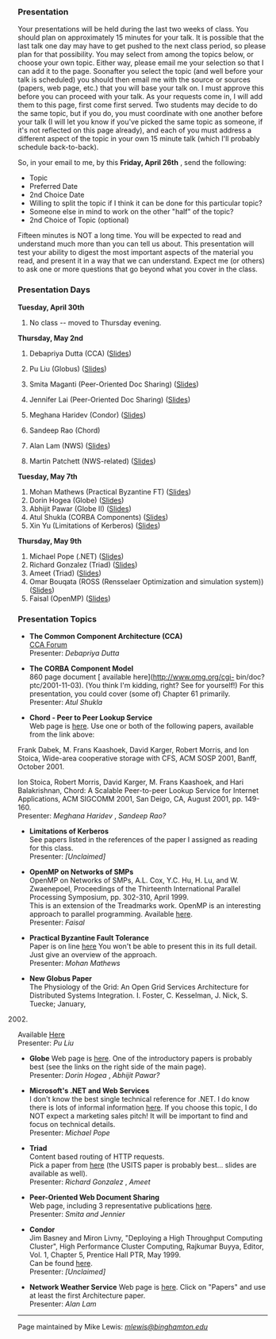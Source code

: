 ### Presentation

Your presentations will be held during the last two weeks of class. You should
plan on approximately 15 minutes for your talk. It is possible that the last
talk one day may have to get pushed to the next class period, so please plan
for that possibility. You may select from among the topics below, or choose
your own topic. Either way, please email me your selection so that I can add
it to the page. Soonafter you select the topic (and well before your talk is
scheduled) you should then email me with the source or sources (papers, web
page, etc.) that you will base your talk on. I must approve this before you
can proceed with your talk. As your requests come in, I will add them to this
page, first come first served. Two students may decide to do the same topic,
but if you do, you must coordinate with one another before your talk (I will
let you know if you've picked the same topic as someone, if it's not reflected
on this page already), and each of you must address a different aspect of the
topic in your own 15 minute talk (which I'll probably schedule back-to-back).

So, in your email to me, by this **Friday, April 26th** , send the following:

* Topic 
* Preferred Date 
* 2nd Choice Date 
* Willing to split the topic if I think it can be done for this particular topic? 
* Someone else in mind to work on the other "half" of the topic? 
* 2nd Choice of Topic (optional) 

Fifteen minutes is NOT a long time. You will be expected to read and
understand much more than you can tell us about. This presentation will test
your ability to digest the most important aspects of the material you read,
and present it in a way that we can understand. Expect me (or others) to ask
one or more questions that go beyond what you cover in the class.

### Presentation Days

**Tuesday, April 30th**

  1. No class -- moved to Thursday evening. 

**Thursday, May 2nd**

  1. Debapriya Dutta (CCA) ([Slides](debapriya.ppt)) 
  2. Pu Liu (Globus) ([Slides](pop.ppt)) 
  3. Smita Maganti (Peer-Oriented Doc Sharing) ([Slides](smita.ppt)) 
  4. Jennifer Lai (Peer-Oriented Doc Sharing) ([Slides](jennifer.ppt)) 

  1. Meghana Haridev (Condor) ([Slides](meghana.ppt)) 
  2. Sandeep Rao (Chord) 
  3. Alan Lam (NWS) ([Slides](alan.ppt)) 
  4. Martin Patchett (NWS-related) ([Slides](martin.ppt)) 

**Tuesday, May 7th**

  1. Mohan Mathews (Practical Byzantine FT) ([Slides](mohan.ppt)) 
  2. Dorin Hogea (Globe) ([Slides](Globe_dorin.ppt)) 
  3. Abhijit Pawar (Globe II) ([Slides](Globe_Abhijit.ppt)) 
  4. Atul Shukla (CORBA Components) ([Slides](CORBA.ppt)) 
  5. Xin Yu (Limitations of Kerberos) ([Slides](xin.ppt)) 

**Thursday, May 9th**

  1. Michael Pope (.NET) ([Slides](michael.ppt)) 
  2. Richard Gonzalez (Triad) ([Slides](richard.ppt)) 
  3. Ameet (Triad) ([Slides](ameet.ppt)) 
  4. Omar Bouqata (ROSS (Rensselaer Optimization and simulation system)) ([Slides](omar.ppt)) 
  5. Faisal (OpenMP) ([Slides](faisal.ppt)) 

### Presentation Topics

  * **The Common Component Architecture (CCA)**   
[CCA Forum](http://www.cca-forum.org)  
Presenter: _Debapriya Dutta_

  * **The CORBA Component Model**   
860 page document [ available here](http://www.omg.org/cgi-
bin/doc?ptc/2001-11-03). (You think I'm kidding, right? See for yourself!) For
this presentation, you could cover (some of) Chapter 61 primarily.  
Presenter: _Atul Shukla_

  * **Chord - Peer to Peer Lookup Service**   
Web page is [here](http://www.pdos.lcs.mit.edu/chord/). Use one or both of the
following papers, available from the link above:

Frank Dabek, M. Frans Kaashoek, David Karger, Robert Morris, and Ion Stoica,
Wide-area cooperative storage with CFS, ACM SOSP 2001, Banff, October 2001.

Ion Stoica, Robert Morris, David Karger, M. Frans Kaashoek, and Hari
Balakrishnan, Chord: A Scalable Peer-to-peer Lookup Service for Internet
Applications, ACM SIGCOMM 2001, San Deigo, CA, August 2001, pp. 149-160.  
Presenter: _Meghana Haridev_ , _Sandeep Rao?_

  * **Limitations of Kerberos**   
See papers listed in the references of the paper I assigned as reading for
this class.  
Presenter: _[Unclaimed]_

  * **OpenMP on Networks of SMPs**   
OpenMP on Networks of SMPs, A.L. Cox, Y.C. Hu, H. Lu, and W. Zwaenepoel,
Proceedings of the Thirteenth International Parallel Processing Symposium, pp.
302-310, April 1999.  
This is an extension of the Treadmarks work. OpenMP is an interesting approach
to parallel programming. Available
[here](http://www.cs.rice.edu/~willy/publications.html).  
Presenter: _Faisal_

  * **Practical Byzantine Fault Tolerance**   
Paper is on line
[here](http://www.pmg.lcs.mit.edu/~castro/osdi99_html/osdi99.html) You won't
be able to present this in its full detail. Just give an overview of the
approach.  
Presenter: _Mohan Mathews_

  * **New Globus Paper**   
The Physiology of the Grid: An Open Grid Services Architecture for Distributed
Systems Integration. I. Foster, C. Kesselman, J. Nick, S. Tuecke; January,
2002.  
Available [Here](http://www.globus.org/research/papers.html#OGSA)  
Presenter: _Pu Liu_

  * **Globe** Web page is [here](http://www.cs.vu.nl/~steen/globe/). One of the introductory papers is probably best (see the links on the right side of the main page).   
Presenter: _Dorin Hogea_ , _Abhijit Pawar?_

  * **Microsoft's .NET and Web Services**   
I don't know the best single technical reference for .NET. I do know there is
lots of informal information [here](http://www.microsoft.com/net/). If you
choose this topic, I do NOT expect a marketing sales pitch! It will be
important to find and focus on technical details.  
Presenter: _Michael Pope_

  * **Triad**   
Content based routing of HTTP requests.  
Pick a paper from [here](http://dsg.stanford.edu/triad/index.html) (the USITS
paper is probably best... slides are available as well).  
Presenter: _Richard Gonzalez_ , _Ameet_

  * **Peer-Oriented Web Document Sharing**   
Web page, including 3 representative publications
[here](http://www.cs.wm.edu/hpcs/WWW/HTML/internet-p2p.html).  
Presenter: _Smita and Jennier_

  * **Condor**   
Jim Basney and Miron Livny, "Deploying a High Throughput Computing Cluster",
High Performance Cluster Computing, Rajkumar Buyya, Editor, Vol. 1, Chapter 5,
Prentice Hall PTR, May 1999.  
Can be found [here](http://www.cs.wisc.edu/condor/publications.html).  
Presenter: _[Unclaimed]_

  * **Network Weather Service** Web page is [here](http://nws.cs.ucsb.edu/). Click on "Papers" and use at least the first Architecture paper.   
Presenter: _Alan Lam_

* * *

Page maintained by Mike Lewis: [ _mlewis@binghamton.edu_
](Mailto:mlewis@binghamton.edu)

